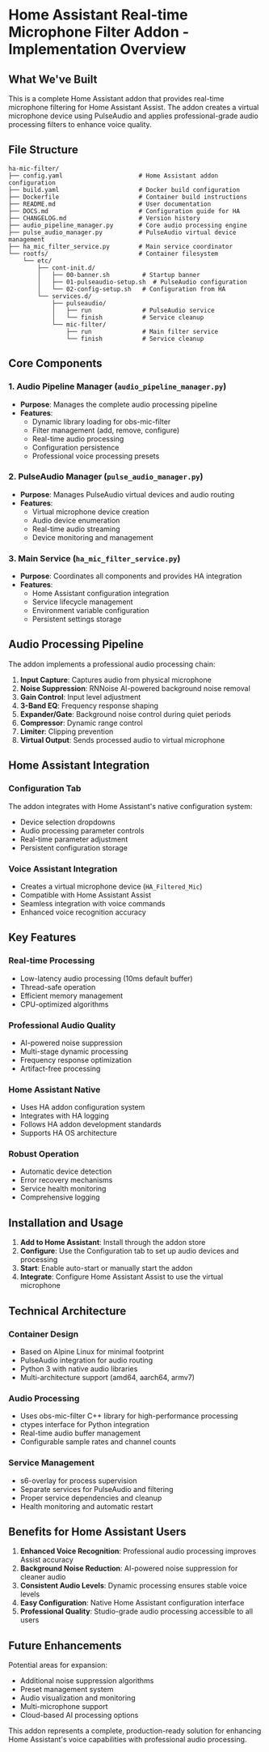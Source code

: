 # Home Assistant Real-time Microphone Filter Addon - Implementation Overview

## What We've Built

This is a complete Home Assistant addon that provides real-time microphone filtering for Home Assistant Assist. The addon creates a virtual microphone device using PulseAudio and applies professional-grade audio processing filters to enhance voice quality.

## File Structure

```
ha-mic-filter/
├── config.yaml                     # Home Assistant addon configuration
├── build.yaml                      # Docker build configuration
├── Dockerfile                      # Container build instructions
├── README.md                       # User documentation
├── DOCS.md                         # Configuration guide for HA
├── CHANGELOG.md                    # Version history
├── audio_pipeline_manager.py       # Core audio processing engine
├── pulse_audio_manager.py          # PulseAudio virtual device management
├── ha_mic_filter_service.py        # Main service coordinator
└── rootfs/                         # Container filesystem
    └── etc/
        ├── cont-init.d/
        │   ├── 00-banner.sh         # Startup banner
        │   ├── 01-pulseaudio-setup.sh  # PulseAudio configuration
        │   └── 02-config-setup.sh   # Configuration from HA
        └── services.d/
            ├── pulseaudio/
            │   ├── run              # PulseAudio service
            │   └── finish           # Service cleanup
            └── mic-filter/
                ├── run              # Main filter service
                └── finish           # Service cleanup
```

## Core Components

### 1. Audio Pipeline Manager (`audio_pipeline_manager.py`)
- **Purpose**: Manages the complete audio processing pipeline
- **Features**:
  - Dynamic library loading for obs-mic-filter
  - Filter management (add, remove, configure)
  - Real-time audio processing
  - Configuration persistence
  - Professional voice processing presets

### 2. PulseAudio Manager (`pulse_audio_manager.py`)
- **Purpose**: Manages PulseAudio virtual devices and audio routing
- **Features**:
  - Virtual microphone device creation
  - Audio device enumeration
  - Real-time audio streaming
  - Device monitoring and management

### 3. Main Service (`ha_mic_filter_service.py`)
- **Purpose**: Coordinates all components and provides HA integration
- **Features**:
  - Home Assistant configuration integration
  - Service lifecycle management
  - Environment variable configuration
  - Persistent settings storage

## Audio Processing Pipeline

The addon implements a professional audio processing chain:

1. **Input Capture**: Captures audio from physical microphone
2. **Noise Suppression**: RNNoise AI-powered background noise removal
3. **Gain Control**: Input level adjustment
4. **3-Band EQ**: Frequency response shaping
5. **Expander/Gate**: Background noise control during quiet periods
6. **Compressor**: Dynamic range control
7. **Limiter**: Clipping prevention
8. **Virtual Output**: Sends processed audio to virtual microphone

## Home Assistant Integration

### Configuration Tab
The addon integrates with Home Assistant's native configuration system:
- Device selection dropdowns
- Audio processing parameter controls
- Real-time parameter adjustment
- Persistent configuration storage

### Voice Assistant Integration
- Creates a virtual microphone device (`HA_Filtered_Mic`)
- Compatible with Home Assistant Assist
- Seamless integration with voice commands
- Enhanced voice recognition accuracy

## Key Features

### Real-time Processing
- Low-latency audio processing (10ms default buffer)
- Thread-safe operation
- Efficient memory management
- CPU-optimized algorithms

### Professional Audio Quality
- AI-powered noise suppression
- Multi-stage dynamic processing
- Frequency response optimization
- Artifact-free processing

### Home Assistant Native
- Uses HA addon configuration system
- Integrates with HA logging
- Follows HA addon development standards
- Supports HA OS architecture

### Robust Operation
- Automatic device detection
- Error recovery mechanisms
- Service health monitoring
- Comprehensive logging

## Installation and Usage

1. **Add to Home Assistant**: Install through the addon store
2. **Configure**: Use the Configuration tab to set up audio devices and processing
3. **Start**: Enable auto-start or manually start the addon
4. **Integrate**: Configure Home Assistant Assist to use the virtual microphone

## Technical Architecture

### Container Design
- Based on Alpine Linux for minimal footprint
- PulseAudio integration for audio routing
- Python 3 with native audio libraries
- Multi-architecture support (amd64, aarch64, armv7)

### Audio Processing
- Uses obs-mic-filter C++ library for high-performance processing
- ctypes interface for Python integration
- Real-time audio buffer management
- Configurable sample rates and channel counts

### Service Management
- s6-overlay for process supervision
- Separate services for PulseAudio and filtering
- Proper service dependencies and cleanup
- Health monitoring and automatic restart

## Benefits for Home Assistant Users

1. **Enhanced Voice Recognition**: Professional audio processing improves Assist accuracy
2. **Background Noise Reduction**: AI-powered noise suppression for cleaner audio
3. **Consistent Audio Levels**: Dynamic processing ensures stable voice levels
4. **Easy Configuration**: Native Home Assistant configuration interface
5. **Professional Quality**: Studio-grade audio processing accessible to all users

## Future Enhancements

Potential areas for expansion:
- Additional noise suppression algorithms
- Preset management system
- Audio visualization and monitoring
- Multi-microphone support
- Cloud-based AI processing options

This addon represents a complete, production-ready solution for enhancing Home Assistant's voice capabilities with professional audio processing.